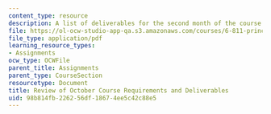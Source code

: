 ```yaml
---
content_type: resource
description: A list of deliverables for the second month of the course.
file: https://ol-ocw-studio-app-qa.s3.amazonaws.com/courses/6-811-principles-and-practice-of-assistive-technology-fall-2014/98b814fb226256df18674ee5c42c88e5_MIT6_811F14_OctDeliverbles.pdf
file_type: application/pdf
learning_resource_types:
- Assignments
ocw_type: OCWFile
parent_title: Assignments
parent_type: CourseSection
resourcetype: Document
title: Review of October Course Requirements and Deliverables
uid: 98b814fb-2262-56df-1867-4ee5c42c88e5
---
```

